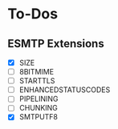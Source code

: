 # To-Dos

## ESMTP Extensions

- [x] SIZE
- [ ] 8BITMIME
- [ ] STARTTLS
- [ ] ENHANCEDSTATUSCODES
- [ ] PIPELINING
- [ ] CHUNKING
- [x] SMTPUTF8
